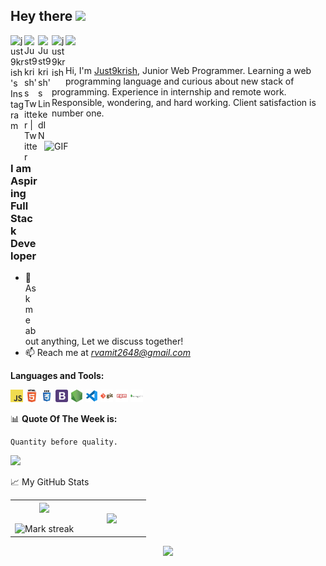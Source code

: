<!--   [![Matrix SVG](https://raw.githubusercontent.com/rodrigograca31/rodrigograca31/master/matrix.svg)](https://www.youtube.com/watch?v=SDkAGkd4NLc)  --> 
 ## Hey there <img src="https://media.giphy.com/media/hvRJCLFzcasrR4ia7z/giphy.gif" width="25px">
<a href="https://www.instagram.com/ig_ryuga">
  <img align="left" alt="just9krish's Instagram" width="22px" src="https://upload.wikimedia.org/wikipedia/commons/thumb/e/e7/Instagram_logo_2016.svg/768px-Instagram_logo_2016.svg.png" />
</a>
<a href="https://twitter.com/rvamit2648">
  <img align="left" alt="Just9krish's Twitter | Twitter" width="22px" src="https://raw.githubusercontent.com/peterthehan/peterthehan/master/assets/twitter.svg" />
</a>
<a href="https://www.linkedin.com/in/amit-vishwakarma-bb54b222a/">
  <img align="left" alt="Just9krish's LinkedIN" width="22px" src="https://raw.githubusercontent.com/peterthehan/peterthehan/master/assets/linkedin.svg" />
</a>
<a href="https://codepen.io/just9krish" target="blank"><img src="https://raw.githubusercontent.com/rahuldkjain/github-profile-readme-generator/master/src/images/icons/Social/codepen.svg" alt="just9krish" style="max-width: 100%;" width="22px" align="left" /></a>

<img src="https://komarev.com/ghpvc/?username=just9krish&color=blue&style=flat-square" align="left" />

<br />
<br />

Hi, I'm [Just9krish](https://www.linkedin.com/in/amit-vishwakarma-bb54b222a/), Junior Web Programmer. Learning a web programming language and curious about new stack of
programming. Experience in internship and remote work.
Responsible, wondering, and hard working. Client satisfaction is
number one.

  <img align="right" style="margin-left: 10px" alt="GIF" src="https://media.giphy.com/media/f3iwJFOVOwuy7K6FFw/giphy.gif" width="450" height="300" />

### I am Aspiring Full Stack Developer
- 💬 Ask me about anything, Let we discuss together!
- 📫 Reach me at <i>rvamit2648@gmail.com</i>

**Languages and Tools:**  

<code><img height="20" src="https://raw.githubusercontent.com/github/explore/80688e429a7d4ef2fca1e82350fe8e3517d3494d/topics/javascript/javascript.png"></code>
<code><img height="20" src="https://github.com/Just9krish/Just9krish/blob/0271cd96778c3ce46ad4af5054f39b18e13a85ce/icons/html-5-svgrepo-com.svg"></code>
<code><img height="20" src="https://github.com/Just9krish/Just9krish/blob/0271cd96778c3ce46ad4af5054f39b18e13a85ce/icons/css3-logo-svgrepo-com.svg"></code>
<code><img height="20" src="https://github.com/Just9krish/Just9krish/blob/0271cd96778c3ce46ad4af5054f39b18e13a85ce/icons/bootstrap-svgrepo-com.svg"></code>
<code><img height="20" src="https://raw.githubusercontent.com/github/explore/80688e429a7d4ef2fca1e82350fe8e3517d3494d/topics/nodejs/nodejs.png"></code>
<code><img height="20" src="https://github.com/Just9krish/Just9krish/blob/0271cd96778c3ce46ad4af5054f39b18e13a85ce/icons/vscode-svgrepo-com.svg"></code>
<code><img height="20" src="https://raw.githubusercontent.com/github/explore/80688e429a7d4ef2fca1e82350fe8e3517d3494d/topics/git/git.png"></code>
<code><img height="20" src="https://github.com/Just9krish/Just9krish/blob/0271cd96778c3ce46ad4af5054f39b18e13a85ce/icons/npm-svgrepo-com%20(1).svg"></code>
<code><img height="20" src="https://raw.githubusercontent.com/github/explore/80688e429a7d4ef2fca1e82350fe8e3517d3494d/topics/mongodb/mongodb.png"></code>

📊 **Quote Of The Week is:**
<!--START_SECTION:waka-->
```text
Quantity before quality.
```
<!--END_SECTION:waka-->

<img src="https://user-images.githubusercontent.com/73097560/115834477-dbab4500-a447-11eb-908a-139a6edaec5c.gif"></p>

📈 My GitHub Stats

<table border="0" align="center">
<tr border="0">
<td width="50%" align="center">
  
  <img  align="center"  src="https://github-readme-stats.vercel.app/api?username=just9krish&theme=tokyonight&show_icons=true&count_private=true" />
  <br></br>
  <img  title="🔥 Get streak stats for your profile at git.io/streak-stats" alt="Mark streak" src="https://github-readme-streak-stats.herokuapp.com/?user=just9krish&theme=tokyonight&hide_border=true" />


  
</td>

<td width="50%" align="center">

  <img  align="center"  src="https://github-readme-stats.anuraghazra1.vercel.app/api/top-langs/?username=just9krish&theme=tokyonight&hide_border=true&no-bg=true&no-frame=true&langs_count=10"/>
  
  </td>
</tr>
</table>


<p  align="center">
<img src="https://user-images.githubusercontent.com/73097560/115834477-dbab4500-a447-11eb-908a-139a6edaec5c.gif"></p>

